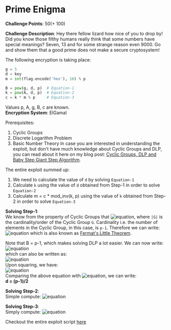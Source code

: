 # Prime Enigma
  
**Challenge Points**: 50(+ 100)  
  
**Challenge Description**: Hey there fellow lizard how nice of you to drop by! Did you know those filthy humans really think that some numbers have special meanings? Seven, 13 and for some strange reason even 9000. Go and show them that a good prime does not make a secure cryptosystem!  
  
The following encryption is taking place:  
```python
g = 5
d = key
m = int(flag.encode('hex'), 16) % p

B = pow(g, d, p)  # Equation-1
k = pow(A, d, p)  # Equation-2
c = k * m % p     # Equation-3
```
Values p, A, g, B, c are known.  
**Encryption System**: ElGamal  
  
Prerequisites:  
1. Cyclic Groups
2. Discrete Logarithm Problem
3. Basic Number Theory
In case you are interested in understanding the exploit, but don't have much knowledge about Cyclic Groups and DLP, you can read about it here on my blog post: [Cyclic Groups, DLP and Baby Step Giant Step Algorithm](https://masterpessimistaa.wordpress.com/2018/01/14/dlp-and-baby-step-giant-step-algorithm/).
  
The entire exploit summed up:
1. We need to calculate the value of `d` by solving `Equation-1`
2. Calculate `k` using the value of `d` obtained from Step-1 in order to solve `Equation-2`
3. Calculate m = c * mod_inv(k, p) using the value of `k` obtained from Step-2 in order to solve `Equation-3`

**Solving Step-1**:  
We know from the property of Cyclic Groups that ![equation](https://latex.codecogs.com/png.latex?g^{|G|}&space;\equiv&space;1&space;\mod&space;p), where `|G|` is the cardinality/order of the Cyclic Group `G`. Cardinality i.e. the number of elements in the Cyclic Group, in this case, is `p-1`. Therefore we can write: ![equation](https://latex.codecogs.com/png.latex?g^{p-1}&space;\equiv&space;1&space;\mod&space;p) which is also known as [Fermat's Little Theorem](https://en.wikipedia.org/wiki/Fermat%27s_little_theorem).  
  
Note that B = p-1, which makes solving DLP a lot easier. We can now write:  
![equation](https://latex.codecogs.com/png.latex?p-1\equiv&space;g^d&space;\mod&space;p)  
which can also be written as:  
![equation](https://latex.codecogs.com/png.latex?g^d\equiv&space;-1&space;\mod&space;p)  
Upon squaring, we have:  
![equation](https://latex.codecogs.com/png.latex?g^{2d}\equiv&space;1&space;\mod&space;p)  
Comparing the above equation with ![equation](https://latex.codecogs.com/png.latex?g^{p-1}&space;\equiv&space;1&space;\mod&space;p), we can write:  
**d = (p-1)/2**   
  
**Solving Step-2**:  
Simple compute: ![equation](https://latex.codecogs.com/png.latex?k&space;=&space;A^d&space;\mod&space;p)  
  
**Solving Step-3**:  
Simply compute: ![equation](https://latex.codecogs.com/png.latex?m&space;=&space;ck^{-1}&space;\mod&space;p)  
  
Checkout the entire exploit script [here](exploit.py)
